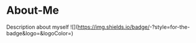 # About-Me
Description about myself
![<Badge Name>](https://img.shields.io/badge/<Badge Text>-<Background Color>?style=for-the-badge&logo=<Icon Name>&logoColor=<Logo Color>)
